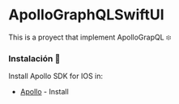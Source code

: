# ApolloGraphQLSwiftUI


This is a proyect that implement ApolloGrapQL ፨


### Instalación 🔧

Install Apollo SDK for IOS in:

* [Apollo](https://www.apollographql.com/docs/ios/tutorial/tutorial-introduction/) - Install 


